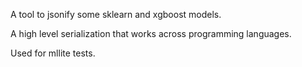 A tool to jsonify some sklearn and xgboost models. 

A high level serialization that works across programming languages. 

Used for mllite tests. 
